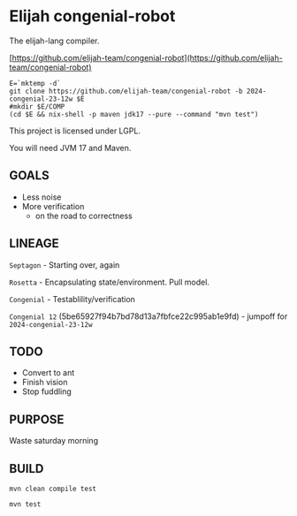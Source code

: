 Elijah congenial-robot
=======================

The elijah-lang compiler.

[https://github.com/elijah-team/congenial-robot](https://github.com/elijah-team/congenial-robot)

```shell
E=`mktemp -d`
git clone https://github.com/elijah-team/congenial-robot -b 2024-congenial-23-12w $E
#mkdir $E/COMP
(cd $E && nix-shell -p maven jdk17 --pure --command "mvn test")
```

This project is licensed under LGPL.

You will need JVM 17 and Maven.


GOALS
------

- Less noise
- More verification
  - on the road to correctness


LINEAGE
--------

`Septagon` - Starting over, again

`Rosetta` - Encapsulating state/environment. Pull model.

`Congenial` - Testablility/verification

`Congenial 12` (5be65927f94b7bd78d13a7fbfce22c995ab1e9fd) - jumpoff for `2024-congenial-23-12w`

TODO
-----

- Convert to ant
- Finish vision
- Stop fuddling


PURPOSE
--------

Waste saturday morning


BUILD
------

```shell
mvn clean compile test
```
```shell
mvn test
```
